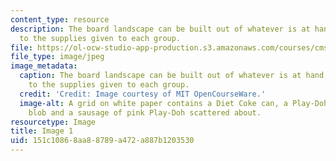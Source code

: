 ```yaml
---
content_type: resource
description: The board landscape can be built out of whatever is at hand, in addition
  to the supplies given to each group.
file: https://ol-ocw-studio-app-production.s3.amazonaws.com/courses/cms-608-game-design-spring-2008/151c10868aa88789a472a887b1203530_01.jpg
file_type: image/jpeg
image_metadata:
  caption: The board landscape can be built out of whatever is at hand, in addition
    to the supplies given to each group.
  credit: 'Credit: Image courtesy of MIT OpenCourseWare.'
  image-alt: A grid on white paper contains a Diet Coke can, a Play-Doh tub, a large
    blob and a sausage of pink Play-Doh scattered about.
resourcetype: Image
title: Image 1
uid: 151c1086-8aa8-8789-a472-a887b1203530
---
```

